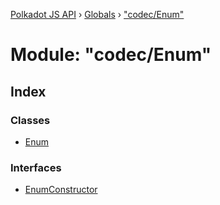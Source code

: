[Polkadot JS API](../README.md) › [Globals](../globals.md) › ["codec/Enum"](_codec_enum_.md)

# Module: "codec/Enum"

## Index

### Classes

* [Enum](../classes/_codec_enum_.enum.md)

### Interfaces

* [EnumConstructor](../interfaces/_codec_enum_.enumconstructor.md)
